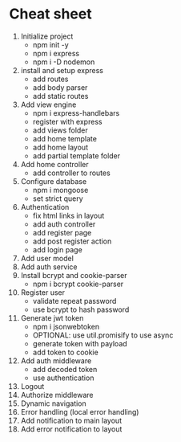 # Cheat sheet

1. Initialize project
    * npm init -y
    * npm i express
    * npm i -D nodemon
2. install and setup express
    * add routes
    * add body parser
    * add static routes
3. Add view engine
    * npm i express-handlebars
    * register with express
    * add views folder
    * add home template
    * add home layout
    * add partial template folder
4. Add home controller
    * add controller to routes
5. Configure database
    * npm i mongoose
    * set strict query
6. Authentication
    * fix html links in layout
    * add auth controller
    * add register page
    * add post register action
    * add login page
7. Add user model
8. Add auth service
9. Install bcrypt and cookie-parser
    * npm i bcrypt cookie-parser
10. Register user
    * validate repeat password
    * use bcrypt to hash password
12. Generate jwt token
    * npm i jsonwebtoken
    * OPTIONAL: use util.promisify to use async
    * generate token with payload
    * add token to cookie
13. Add auth middleware
    * add decoded token
    * use authentication
14. Logout
15. Authorize middleware
16. Dynamic navigation
17. Error handling (local error handling)
18. Add notification to main layout
19. Add error notification to layout